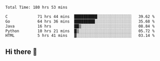 <!--START_SECTION:waka-->

```txt
Total Time: 180 hrs 53 mins

C             71 hrs 44 mins  ██████████░░░░░░░░░░░░░░░   39.62 %
Go            64 hrs 36 mins  █████████░░░░░░░░░░░░░░░░   35.68 %
Java          16 hrs          ██▒░░░░░░░░░░░░░░░░░░░░░░   08.84 %
Python        10 hrs 21 mins  █▒░░░░░░░░░░░░░░░░░░░░░░░   05.72 %
HTML          5 hrs 41 mins   ▓░░░░░░░░░░░░░░░░░░░░░░░░   03.14 %
```

<!--END_SECTION:waka-->

## Hi there 👋

<!--
**prorok210/prorok210** is a ✨ _special_ ✨ repository because its `README.md` (this file) appears on your GitHub profile.

Here are some ideas to get you started:

- 🔭 I’m currently working on ...
- 🌱 I’m currently learning ...
- 👯 I’m looking to collaborate on ...
- 🤔 I’m looking for help with ...
- 💬 Ask me about ...
- 📫 How to reach me: ...
- 😄 Pronouns: ...
- ⚡ Fun fact: ...
-->
